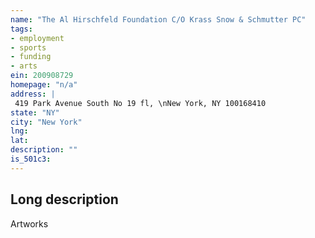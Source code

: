 ```yaml
---
name: "The Al Hirschfeld Foundation C/O Krass Snow & Schmutter PC"
tags:
- employment
- sports
- funding
- arts
ein: 200908729
homepage: "n/a"
address: |
 419 Park Avenue South No 19 fl, \nNew York, NY 100168410
state: "NY"
city: "New York"
lng: 
lat: 
description: ""
is_501c3: 
---
```


## Long description

Artworks
